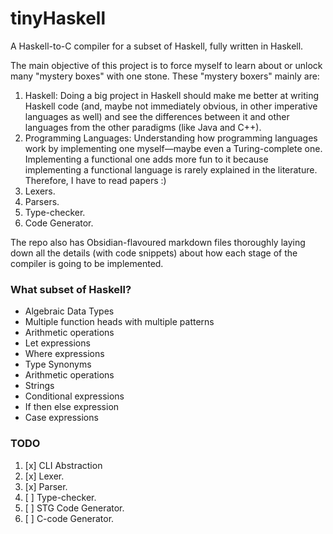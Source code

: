 # tinyHaskell
A Haskell-to-C compiler for a subset of Haskell, fully written in Haskell.

The main objective of this project is to force myself to learn about or unlock many "mystery boxes" with one stone. 
These "mystery boxers" mainly are:
1. Haskell: Doing a big project in Haskell should make me better at writing Haskell code (and, maybe not immediately obvious, in other imperative languages as well) and see the differences between it and other languages from the other paradigms (like Java and C++).
2. Programming Languages: Understanding how programming languages work by implementing one myself—maybe even a Turing-complete one. Implementing a functional one adds more fun to it because implementing a functional language is rarely explained in the literature. Therefore, I have to read papers :)
3. Lexers.
4. Parsers.
5. Type-checker.
6. Code Generator.

The repo also has Obsidian-flavoured markdown files thoroughly laying down all the details (with code snippets) about how each stage of the compiler is going to be implemented.

### What subset of Haskell?
- Algebraic Data Types
- Multiple function heads with multiple patterns
- Arithmetic operations
- Let expressions
- Where expressions
- Type Synonyms
- Arithmetic operations
- Strings
- Conditional expressions
- If then else expression
- Case expressions

### TODO
1. [x] CLI Abstraction
2. [x] Lexer.
3. [x] Parser.
4. [ ] Type-checker.
5. [ ] STG Code Generator.
6. [ ] C-code Generator. 
